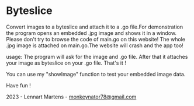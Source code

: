 # Byteslice
Convert images to a byteslice and attach it to a .go file.For demonstration the program opens an embedded .jpg image and shows it in a window.
Please don't try to browse the code of main.go on this website! The whole .jpg image is attached on main.go.The website will crash and the app too!

usage:
The program will ask for the image and .go file. After that it attaches your image as byteslice on your .go file. That's it !

You can use my "showImage" function to test your embedded image data.

Have fun ! 

2023 - Lennart Martens - monkeynator78@gmail.com
